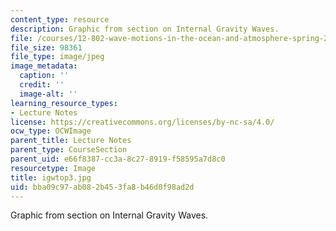 ```yaml
---
content_type: resource
description: Graphic from section on Internal Gravity Waves.
file: /courses/12-802-wave-motions-in-the-ocean-and-atmosphere-spring-2004/bba09c97ab082b453fa8b46d0f98ad2d_igwtop3.jpg
file_size: 98361
file_type: image/jpeg
image_metadata:
  caption: ''
  credit: ''
  image-alt: ''
learning_resource_types:
- Lecture Notes
license: https://creativecommons.org/licenses/by-nc-sa/4.0/
ocw_type: OCWImage
parent_title: Lecture Notes
parent_type: CourseSection
parent_uid: e66f8387-cc3a-8c27-8919-f58595a7d8c0
resourcetype: Image
title: igwtop3.jpg
uid: bba09c97-ab08-2b45-3fa8-b46d0f98ad2d
---
```

Graphic from section on Internal Gravity Waves.